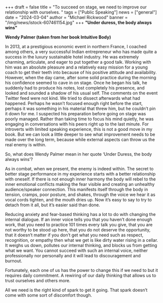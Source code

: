 +++
draft = false
title = "To succeed on stage, we need to improve our relationship with ourselves. "
tags = ["Public Speaking"]
news = ["general"]
date = "2024-03-04"
author = "Michael Rickwood"
banner = "/img/news/istock-607461154.jpg"
+++
**"Under duress, the body always wins"**

**Wendy Palmer (taken from her book Intuitive Body)**

In 2013, at a prestigious economic event in northern France, I coached among others, a very successful Indian entrepreneur who has made quite a success in the luxury sustainable hotel industry. He was extremely charming, articulate, and eager to put together a good talk. Working with him was an absolute pleasure and a relatively easy mission for a young coach to get their teeth into because of his positive attitude and availability. However, when the day came, after some solid practice during the morning his confidence seemed to cave in on stage. Once he began his talk, he suddenly had to produce his notes, lost completely his presence, and looked and sounded a shadow of his usual self. The comments on the event Twitter feed were not kind. We tried to dissect afterwards what had happened. Perhaps he wasn’t focused enough right before the start, perhaps it was something in his material that threw him, but he couldn’t pin it down for me. I suspected his preparation before going on stage was poorly managed. Rather than taking time to focus his mind quietly, he was engaging in conversations with his peers right up to the last minute. For introverts with limited speaking experience, this is not a good move in my book. But we can look a little deeper to see what improvement needs to be made over the long term, because while external aspects can throw us the real enemy is within. 

So, what does Wendy Palmer mean in her quote ‘Under Duress, the body always wins’? 

As in combat, when we present, the enemy is indeed within. The secret to better stage performance in my experience starts with a better relationship with oneself. If there is not enough inner harmony the body will rebel to the inner emotional conflicts making the fear visible and creating an unhealthy audience/speaker connection. This manifests itself through the body in tension, cramps, poor posture, and shakes, through the voice we hear it as vocal cords tighten, and the mouth dries up. Now it’s easy to say to try to detach from it all, but it’s easier said than done. 

Reducing anxiety and fear-based thinking has a lot to do with changing the internal dialogue. If an inner voice tells you that you haven’t done enough work, that you need to practice 101 times every talk you give, that you are not worthy to be stood up here, that you do not deserve the opportunity, that it doesn’t matter if you don’t get what you need such as respect, recognition, or empathy then what we get is like dirty water rising in a cellar. It weighs us down, pollutes our internal thinking, and blocks us from getting what we want. You cannot succeed with such an internal voice, neither professionally nor personally and it will lead to discouragement and burnout. 

Fortunately, each one of us has the power to change this if we need to but it requires daily commitment. A rewiring of our daily thinking that allows us to trust ourselves and others more. 

All we need is the right kind of spark to get it going. That spark doesn’t come with some sort of discomfort though.
